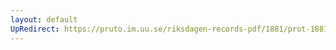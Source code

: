 ```yaml
---
layout: default
UpRedirect: https://pruto.im.uu.se/riksdagen-records-pdf/1881/prot-1881--ak--013/prot-1881--ak--013_042.pdf
---
```

